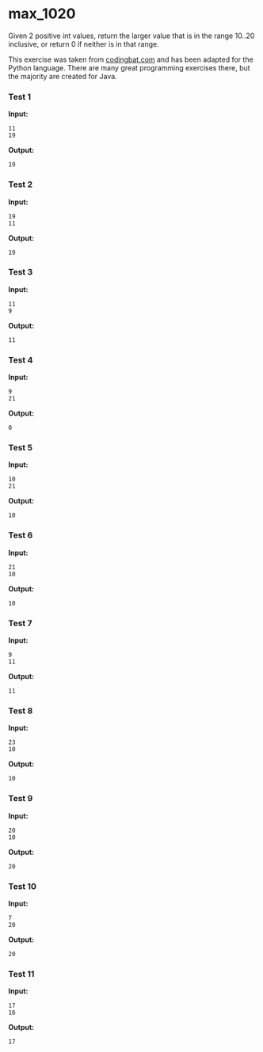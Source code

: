 # max_1020




Given 2 positive int values, return the larger value that is in the range 10..20 inclusive, or return 0 if neither is in that range.

This exercise was taken from [codingbat.com](https://codingbat.com/prob/p177372) and has been adapted for the Python language. There are many great programming exercises there, but the majority are created for Java.






### Test 1
**Input:**
```
11
19
```
**Output:**
```
19
```
### Test 2
**Input:**
```
19
11
```
**Output:**
```
19
```
### Test 3
**Input:**
```
11
9
```
**Output:**
```
11
```
### Test 4
**Input:**
```
9
21
```
**Output:**
```
0
```
### Test 5
**Input:**
```
10
21
```
**Output:**
```
10
```
### Test 6
**Input:**
```
21
10
```
**Output:**
```
10
```
### Test 7
**Input:**
```
9
11
```
**Output:**
```
11
```
### Test 8
**Input:**
```
23
10
```
**Output:**
```
10
```
### Test 9
**Input:**
```
20
10
```
**Output:**
```
20
```
### Test 10
**Input:**
```
7
20
```
**Output:**
```
20
```
### Test 11
**Input:**
```
17
16
```
**Output:**
```
17
```

